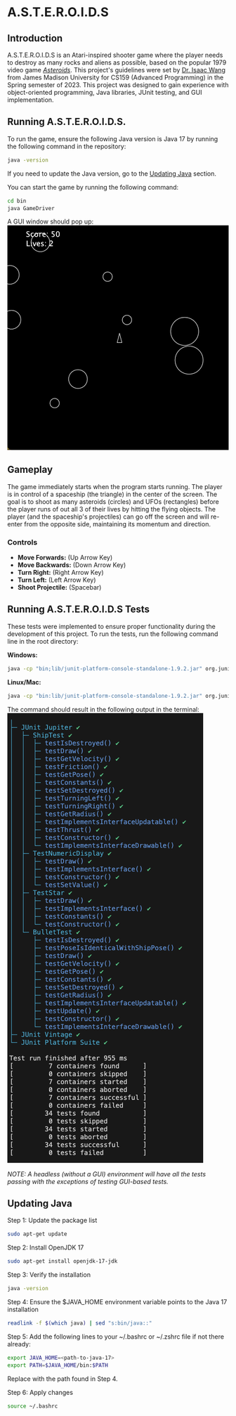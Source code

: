 # A.S.T.E.R.O.I.D.S

## Introduction

A.S.T.E.R.O.I.D.S is an Atari-inspired shooter game where the player needs to destroy as many rocks and aliens as possible, based on the popular 1979 video game [_Asteroids_](https://en.wikipedia.org/wiki/Asteroids_(video_game)). This project's guidelines were set by [Dr. Isaac Wang](https://www.isaacdwang.com) from James Madison University for CS159 (Advanced Programming) in the Spring semester of 2023. This project was designed to gain experience with object-oriented programming, Java libraries, JUnit testing, and GUI implementation.

## Running A.S.T.E.R.O.I.D.S.

To run the game, ensure the following Java version is Java 17 by running the following command in the repository:

```bash
java -version
```
If you need to update the Java version, go to the [Updating Java](#updating-java) section.

You can start the game by running the following command:

```bash
cd bin
java GameDriver
```

A GUI window should pop up:
![ASTEROIDS Startup Screen](/screenshot.png)

## Gameplay

The game immediately starts when the program starts running. The player is in control of a spaceship (the triangle) in the center of the screen. The goal is to shoot as many asteroids (circles) and UFOs (rectangles) before the player runs of out all 3 of their lives by hitting the flying objects. The player (and the spaceship's projectiles) can go off the screen and will re-enter from the opposite side, maintaining its momentum and direction. 

### Controls

- **Move Forwards:** (Up Arrow Key)
- **Move Backwards:** (Down Arrow Key)
- **Turn Right:** (Right Arrow Key)
- **Turn Left:** (Left Arrow Key)
- **Shoot Projectile:** (Spacebar)

## Running A.S.T.E.R.O.I.D.S Tests

These tests were implemented to ensure proper functionality during the development of this project. To run the tests, run the following command line in the root directory:

**Windows:**
```bash
java -cp "bin;lib/junit-platform-console-standalone-1.9.2.jar" org.junit.platform.console.ConsoleLauncher --scan-classpath
```
**Linux/Mac:**
```bash
java -cp "bin:lib/junit-platform-console-standalone-1.9.2.jar" org.junit.platform.console.ConsoleLauncher --scan-classpath

```

The command should result in the following output in the terminal:
![](/tests.png)

_NOTE: A headless (without a GUI) environment will have all the tests passing with the exceptions of testing GUI-based tests._

## Updating Java

Step 1: Update the package list

```bash
sudo apt-get update
```

Step 2: Install OpenJDK 17

```bash
sudo apt-get install openjdk-17-jdk
```

Step 3: Verify the installation

```bash
java -version
```

Step 4: Ensure the $JAVA_HOME environment variable points to the Java 17 installation

```bash
readlink -f $(which java) | sed "s:bin/java::"
```

Step 5: Add the following lines to your ~/.bashrc or ~/.zshrc file if not there already:

```bash
export JAVA_HOME=<path-to-java-17>
export PATH=$JAVA_HOME/bin:$PATH
```
Replace <path-to-java-17> with the path found in Step 4.

Step 6: Apply changes

```bash
source ~/.bashrc
```
